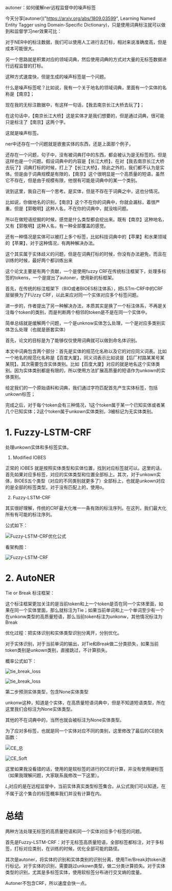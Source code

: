autoner：如何缓解ner远程监督中的噪声标签

今天分享[autoner]("https://arxiv.org/abs/1809.03599", Learning Named Entity Tagger using Domain-Specific Dictionary)，只是使用词典标注就可以做到和监督学习ner效果可比：

对于NER中的标注数据，我们可以使用人工进行去打标，相对来说准确度高，但是成本可能很大。

另一个思路就是积累对应的领域词典，然后使用词典的方式对大量的无标签数据进行远程监督的打标。

这种方式速度快，但是生成的噪声标签是一个问题。

什么是噪声标签呢？比如说，我有一个关于地名的领域词典，里面有一个实体的名称是【南京】；

现在我的无标注数据中，有这样一句话，【我去南京长江大桥去玩了】；

在这句话中，【南京长江大桥】这是实体才是我们想要的，但是通过词典，很可能只是标注了【南京】这两个字。

这就是噪声标签。

ner中还存在一个问题就是嵌套实体的东西，还是上面那个例子，

还存在一个问题，句子中，没有被词典打中的东西，都会被认为是无标签的。但是这样也是一个问题。假设词典中的内容是【长江大桥】，在对【我去南京长江大桥去玩了】词典打标的时候，打上了【长江大桥】，除此之外的，我们都不认为是实体。但是由于词典规模是有限的，【南京】这个很明显是一个高质量的短语，虽然它不存在，但是由于规模有限，他很有可能是词典中的某一个类别。

说到这里，我自己有一个思考。是实体，但是不存在于词典之中，这也分情况。

比如说，你做地名的识别，【南京】这个不在你的词典中，你就会漏标，着很严重。但是【郭敬明】这种人名，不在你的词典中，就没啥问题。

所以在做短语挖掘的时候，感觉是什么类型都会挖出来。既有【南京】这种地名，又有【郭敬明】这种人名，有一种全部覆盖的感觉。

还有一种情况是实体可以被打上多个标签，比如科技词典中的【苹果】和水果领域的【苹果】，对于这种情况，有两种解决办法。

这个其实属于实体歧义的问题，但是在词典打标的时候，你没有办法避免，而且在训练的时候，最好两个都训练出来

这个论文主要是有两个贡献，一个是使用fuzzy CRF在传统标注框架下，处理多标签的tokens，一个是提出了autoner，使用新的标框架。



首先，在传统的标注框架下（BIO或者BIOES标注体系），把LSTm-CRF中的CRF层替换为了FUzzy CRF，以此来应对同一个实体对应多个标签问题。

进一步的，作者提出了另一种解决办法，本质其实是换了一个标注体系，不再是关注每个token的类别，而是判断两个相邻的token是不是在同一个实体中。



简单总结就是缓解两个问题，一个是unknow实体怎么处理，一个是对应多类别实体怎么处理（也就是嵌套实体）

首先，论文的目标是为了能够仅仅使用词典就可以做到命名体识别。

本文中词典包含两个部分：首先是实体的规范化名称以及它的对应同义词表。比如一个地名的规范化名称是【百度大厦】，同义词表示比如说是【后厂村路某某号某某院】。其次需要包含实体类别。比如【百度大厦】对应的就是地名这个实体类别。因为实体类别都是有限的，所以使用方法扩展高质量的短语作为unkown的实体类别。

给定我们的一个原始语料和词典，我们通过字符匹配首先产生实体标签，包括unkown标签；

完成之后，对于每个token会有三种情况，1这个token属于某一个已知实体或者某几个已知实体；2这个token属于unkown实体类别，3被标记为无实体类别。



# 1. Fuzzy-LSTM-CRF 

处理unkown实体和多标签实体。

1. Modified IOBES

正常的 IOBES 就是按照实体类型和实体位置，找到对应标签就可以。这里的话，首先如果对应多标签，对应的实体类型和位置全部标上。其次，对于unkown实体，BIOES五个类型（对应的不同类别就更多了）全部标上，也就是unkown对应的是全部的标签类型。对于没有匹配上的，使用o。

2. Fuzzy-LSTM-CRF

其实很好理解，传统的CRF最大化唯一一条有效的标注序列。在这列，我们最大化所有有可能的标注序列。

公式如下：

![Fuzzy-LSTM-CRF优化公式](https://picsfordablog.oss-cn-beijing.aliyuncs.com/2020-12-07-53045.jpg)

看架构图：

![Fuzzy-LSTM-CRF](https://picsfordablog.oss-cn-beijing.aliyuncs.com/2020-12-07-053047.jpg)

# 2. AutoNER

Tie or Break 标注框架：

这个标注框架更加关注的是当前token和上一个token是否在同一个实体里面，如果在同一个实体里面，那么就标注为Tie；如果当前单词和上一个单词至少有一个在unkonw类型的高质量短语，那么当前token标注为unkonw，其他情况标注为Break

优化过程：把实体识别和实体类型识别分离开，分别优化。

对于实体识别，对于当前单词的输出，对Tie和Break做二分类损失，如果当前token类别是unkown类别，直接跳过，不计算损失。

概率公式如下：

![tie_break_loss](https://picsfordablog.oss-cn-beijing.aliyuncs.com/2020-12-07-053043.jpg)

![tie_break_loss](https://picsfordablog.oss-cn-beijing.aliyuncs.com/2020-12-07-053045.jpg)

第二步预测实体类型，包含None实体类型

unkonw这种，知道是个实体，在高质量短语词典中，但是不知道短语类型，所在这里我们会标注为None实体类型。

其他的不在词典中的，当然也就会被标注为None实体类型。

为了应对多标签，也就是同一个实体对应不同的类别，这里修改了最后的CE损失函数：

![CE_总](https://picsfordablog.oss-cn-beijing.aliyuncs.com/2020-12-07-053046.jpg)

![CE_Soft](https://picsfordablog.oss-cn-beijing.aliyuncs.com/2020-12-07-053044.jpg)

这里如果我没看错的话，使用的是软标签的进行的CE的计算，并没有使用硬标签（如果我理解问题，大家联系我修改一下这里）。

$L_{i}$对应的是在远程监督中，当前实体真实类型标签集合。从公式我们可以知道，在不属于这个集合的标签概率我们并没有计算在内。

# 总结

两种方法处理无标签的高质量短语和同一个实体对应多个标签的问题。

首先是Fuzzy-LSTM-CRF：对于无标签高质量短语，全部标签都标注，对于多标签，打标对应类别，在训练的时候，优化全部可能的路径。

其次是autoner，将实体的识别和实体类别的识别分离，使用Tie/Break对token进行标记。对于实体的识别，需要跳过unkown类型，做二分类计算损失。对于实体类型的识别，尤其是多标签实体，使用软标签分布进行交叉熵的度量。

Autoner不包含CRF，所以速度会快一点。